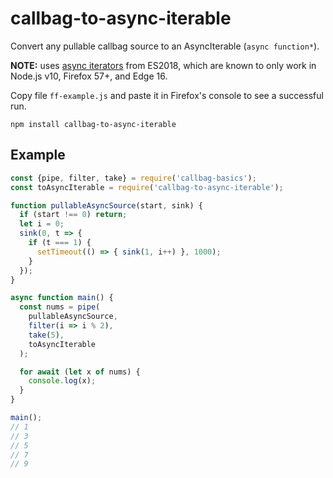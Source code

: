 # callbag-to-async-iterable

Convert any pullable callbag source to an AsyncIterable (`async function*`).

**NOTE:** uses [async iterators](https://github.com/tc39/proposal-async-iteration) from ES2018, which are known to only work in Node.js v10, Firefox 57+, and Edge 16.

Copy file `ff-example.js` and paste it in Firefox's console to see a successful run.

`npm install callbag-to-async-iterable`

## Example

```js
const {pipe, filter, take} = require('callbag-basics');
const toAsyncIterable = require('callbag-to-async-iterable');

function pullableAsyncSource(start, sink) {
  if (start !== 0) return;
  let i = 0;
  sink(0, t => {
    if (t === 1) {
      setTimeout(() => { sink(1, i++) }, 1000);
    }
  });
}

async function main() {
  const nums = pipe(
    pullableAsyncSource,
    filter(i => i % 2),
    take(5),
    toAsyncIterable
  );

  for await (let x of nums) {
    console.log(x);
  }
}

main();
// 1
// 3
// 5
// 7
// 9
```


